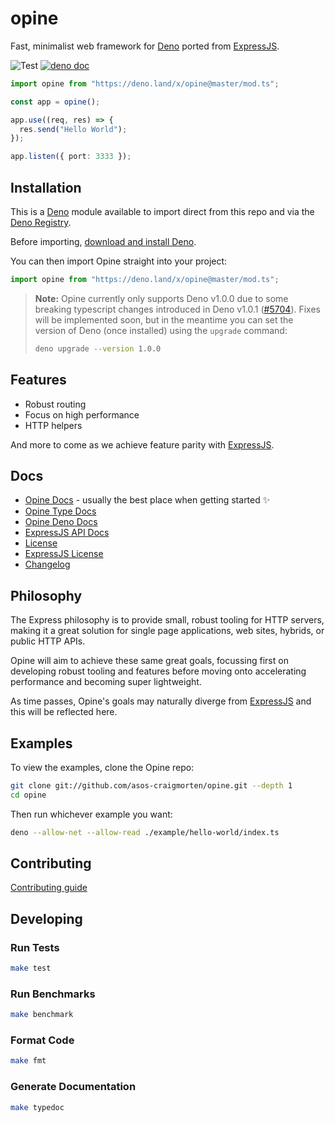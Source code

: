 # opine

Fast, minimalist web framework for [Deno](https://deno.land/) ported from [ExpressJS](https://github.com/expressjs/express).

![Test](https://github.com/asos-craigmorten/opine/workflows/Test/badge.svg) [![deno doc](https://doc.deno.land/badge.svg)](https://doc.deno.land/https/deno.land/x/opine/mod.ts)

```ts
import opine from "https://deno.land/x/opine@master/mod.ts";

const app = opine();

app.use((req, res) => {
  res.send("Hello World");
});

app.listen({ port: 3333 });
```

## Installation

This is a [Deno](https://deno.land/) module available to import direct from this repo and via the [Deno Registry](https://deno.land/x).

Before importing, [download and install Deno](https://deno.land/#installation).

You can then import Opine straight into your project:

```ts
import opine from "https://deno.land/x/opine@master/mod.ts";
```

> **Note:** Opine currently only supports Deno v1.0.0 due to some breaking typescript changes introduced in Deno v1.0.1 ([#5704](https://github.com/denoland/deno/issues/5704)). Fixes will be implemented soon, but in the meantime you can set the version of Deno (once installed) using the `upgrade` command:
>
> ```bash
> deno upgrade --version 1.0.0
> ```

## Features

- Robust routing
- Focus on high performance
- HTTP helpers

And more to come as we achieve feature parity with [ExpressJS](https://github.com/expressjs/express).

## Docs

- [Opine Docs](https://github.com/asos-craigmorten/opine/blob/master/.github/API/api.md) - usually the best place when getting started ✨
- [Opine Type Docs](https://asos-craigmorten.github.io/opine/)
- [Opine Deno Docs](https://doc.deno.land/https/deno.land/x/opine/mod.ts)
- [ExpressJS API Docs](https://expressjs.com/en/4x/api.html)
- [License](https://github.com/asos-craigmorten/opine/blob/master/LICENSE.md)
- [ExpressJS License](https://github.com/asos-craigmorten/opine/blob/master/EXPRESS_LICENSE.md)
- [Changelog](https://github.com/asos-craigmorten/opine/blob/master/.github/CHANGELOG.md)

## Philosophy

The Express philosophy is to provide small, robust tooling for HTTP servers, making it a great solution for single page applications, web sites, hybrids, or public HTTP APIs.

Opine will aim to achieve these same great goals, focussing first on developing robust tooling and features before moving onto accelerating performance and becoming super lightweight.

As time passes, Opine's goals may naturally diverge from [ExpressJS](https://github.com/expressjs/express) and this will be reflected here.

## Examples

To view the examples, clone the Opine repo:

```bash
git clone git://github.com/asos-craigmorten/opine.git --depth 1
cd opine
```

Then run whichever example you want:

```bash
deno --allow-net --allow-read ./example/hello-world/index.ts
```

## Contributing

[Contributing guide](https://github.com/asos-craigmorten/opine/blob/master/.github/CONTRIBUTING.md)

## Developing

### Run Tests

```bash
make test
```

### Run Benchmarks

```bash
make benchmark
```

### Format Code

```bash
make fmt
```

### Generate Documentation

```bash
make typedoc
```
